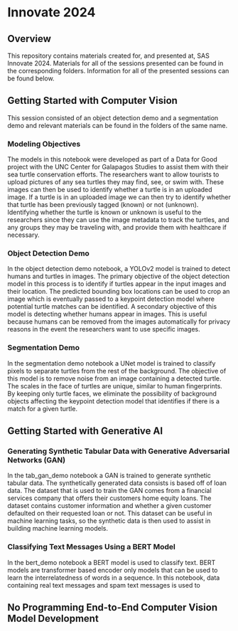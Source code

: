 # Innovate 2024
## Overview

<add Innovate image here>
  
This repository contains materials created for, and presented at, SAS Innovate 2024. Materials for all of the sessions presented can be found in the corresponding folders. Information for all of the presented sessions can be found below.

## Getting Started with Computer Vision

This session consisted of an object detection demo and a segmentation demo and relevant materials can be found in the folders of the same name.

### Modeling Objectives

The models in this notebook were developed as part of a Data for Good project with the UNC Center for Galapagos Studies to assist them with their sea turtle conservation efforts. The researchers want to allow tourists to upload pictures of any sea turtles they may find, see, or swim with. These images can then be used to identify whether a turtle is in an uploaded image. If a turtle is in an uploaded image we can then try to identify whether that turtle has been previously tagged (known) or not (unknown). Identifying whether the turtle is known or unknown is useful to the researchers since they can use the image metadata to track the turtles, and any groups they may be traveling with, and provide them with healthcare if necessary.

### Object Detection Demo

In the object detection demo notebook, a YOLOv2 model is trained to detect humans and turtles in images. The primary objective of the object detection model in this process is to identify if turtles appear in the input images and their location. The predicted bounding box locations can be used to crop an image which is eventually passed to a keypoint detection model where potential turtle matches can be identified. A secondary objective of this model is detecting whether humans appear in images. This is useful because humans can be removed from the images automatically for privacy reasons in the event the researchers want to use specific images. 

### Segmentation Demo

In the segmentation demo notebook a UNet model is trained to classify pixels to separate turtles from the rest of the background. The objective of this model is to remove noise from an image containing a detected turtle. The scales in the face of turtles are unique, similar to human fingerprints. By keeping only turtle faces, we eliminate the possibility of background objects affecting the keypoint detection model that identifies if there is a match for a given turtle. 

## Getting Started with Generative AI

### Generating Synthetic Tabular Data with Generative Adversarial Networks (GAN)

In the tab_gan_demo notebook a GAN is trained to generate synthetic tabular data. The synthetically generated data consists is based off of loan data. The dataset that is used to train the GAN comes from a financial services company that offers their customers home equity loans. The dataset contains customer information and whether a given customer defaulted on their requested loan or not. This dataset can be useful in machine learning tasks, so the synthetic data is then used to assist in building machine learning models.

### Classifying Text Messages Using a BERT Model

In the bert_demo notebook a BERT model is used to classify text. BERT models are transformer based encoder only models that can be used to learn the interrelatedness of words in a sequence. In this notebook, data containing real text messages and spam text messages is used to 

## No Programming End-to-End Computer Vision Model Development



